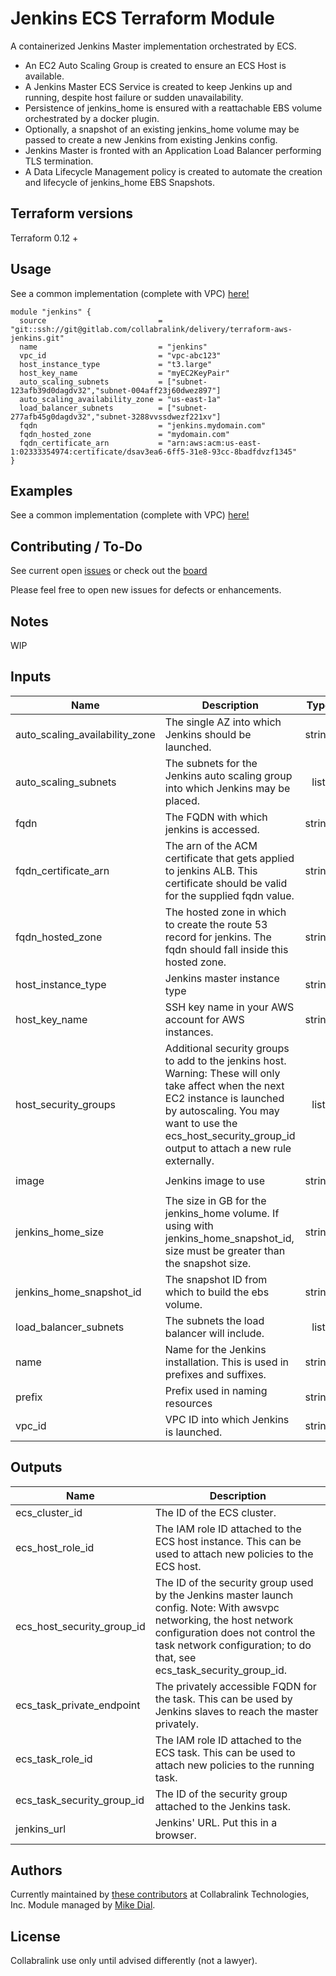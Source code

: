 # Jenkins ECS Terraform Module

A containerized Jenkins Master implementation orchestrated by ECS.
- An EC2 Auto Scaling Group is created to ensure an ECS Host is available.
- A Jenkins Master ECS Service is created to keep Jenkins up and running, despite host failure or sudden unavailability.
- Persistence of jenkins_home is ensured with a reattachable EBS volume orchestrated by a docker plugin.
- Optionally, a snapshot of an existing jenkins_home volume may be passed to create a new Jenkins from existing Jenkins config.
- Jenkins Master is fronted with an Application Load Balancer performing TLS termination.
- A Data Lifecycle Management policy is created to automate the creation and lifecycle of jenkins_home EBS Snapshots.

## Terraform versions

Terraform 0.12 +


## Usage
See a common implementation (complete with VPC) [here!](examples/common)

```hcl
module "jenkins" {
  source                         = "git::ssh://git@gitlab.com/collabralink/delivery/terraform-aws-jenkins.git"
  name                           = "jenkins"
  vpc_id                         = "vpc-abc123"
  host_instance_type             = "t3.large"
  host_key_name                  = "myEC2KeyPair"
  auto_scaling_subnets           = ["subnet-123afb39d0dagdv32","subnet-004aff23j60dwez897"]
  auto_scaling_availability_zone = "us-east-1a"
  load_balancer_subnets          = ["subnet-277afb45g0dagdv32","subnet-3288vvssdwezf221xv"]
  fqdn                           = "jenkins.mydomain.com"
  fqdn_hosted_zone               = "mydomain.com"
  fqdn_certificate_arn           = "arn:aws:acm:us-east-1:02333354974:certificate/dsav3ea6-6ff5-31e8-93cc-8badfdvzf1345"
}
```


## Examples
See a common implementation (complete with VPC)  [here!](examples/common)


## Contributing / To-Do

See current open [issues](https://gitlab.com/collabralink/delivery/terraform-aws-jenkins/issues) or check out the [board](https://gitlab.com/collabralink/delivery/terraform-aws-jenkins/-/boards)

Please feel free to open new issues for defects or enhancements.


## Notes

WIP


<!-- BEGINNING OF PRE-COMMIT-TERRAFORM DOCS HOOK -->
## Inputs

| Name | Description | Type | Default | Required |
|------|-------------|:----:|:-----:|:-----:|
| auto\_scaling\_availability\_zone | The single AZ into which Jenkins should be launched. | string | n/a | yes |
| auto\_scaling\_subnets | The subnets for the Jenkins auto scaling group into which Jenkins may be placed. | list | n/a | yes |
| fqdn | The FQDN with which jenkins is accessed. | string | n/a | yes |
| fqdn\_certificate\_arn | The arn of the ACM certificate that gets applied to jenkins ALB.  This certificate should be valid for the supplied fqdn value. | string | n/a | yes |
| fqdn\_hosted\_zone | The hosted zone in which to create the route 53 record for jenkins.  The fqdn should fall inside this hosted zone. | string | n/a | yes |
| host\_instance\_type | Jenkins master instance type | string | `"m5.xlarge"` | no |
| host\_key\_name | SSH key name in your AWS account for AWS instances. | string | n/a | yes |
| host\_security\_groups | Additional security groups to add to the jenkins host.  Warning:  These will only take affect when the next EC2 instance is launched by autoscaling.  You may want to use the ecs_host_security_group_id output to attach a new rule externally. | list | `[]` | no |
| image | Jenkins image to use | string | `"jenkins/jenkins:lts-centos"` | no |
| jenkins\_home\_size | The size in GB for the jenkins_home volume.  If using with jenkins_home_snapshot_id, size must be greater than the snapshot size. | string | `"50"` | no |
| jenkins\_home\_snapshot\_id | The snapshot ID from which to build the ebs volume. | string | `""` | no |
| load\_balancer\_subnets | The subnets the load balancer will include. | list | n/a | yes |
| name | Name for the Jenkins installation.  This is used in prefixes and suffixes. | string | n/a | yes |
| prefix | Prefix used in naming resources | string | `"jenkins"` | no |
| vpc\_id | VPC ID into which Jenkins is launched. | string | n/a | yes |

## Outputs

| Name | Description |
|------|-------------|
| ecs\_cluster\_id | The ID of the ECS cluster. |
| ecs\_host\_role\_id | The IAM role ID attached to the ECS host instance.  This can be used to attach new policies to the ECS host. |
| ecs\_host\_security\_group\_id | The ID of the security group used by the Jenkins master launch config.  Note:  With awsvpc networking, the host network configuration does not control the task network configuration; to do that, see ecs_task_security_group_id. |
| ecs\_task\_private\_endpoint | The privately accessible FQDN for the task.  This can be used by Jenkins slaves to reach the master privately. |
| ecs\_task\_role\_id | The IAM role ID attached to the ECS task.  This can be used to attach new policies to the running task. |
| ecs\_task\_security\_group\_id | The ID of the security group attached to the Jenkins task. |
| jenkins\_url | Jenkins' URL.  Put this in a browser. |

<!-- END OF PRE-COMMIT-TERRAFORM DOCS HOOK -->


## Authors

Currently maintained by [these contributors](https://gitlab.com/collabralink/delivery/terraform-aws-jenkins/-/graphs/master) at Collabralink Technologies, Inc.
Module managed by [Mike Dial](https://gitlab.com/mdialcollabralinkcom).

## License

Collabralink use only until advised differently (not a lawyer).
